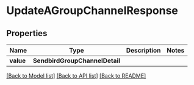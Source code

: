 # UpdateAGroupChannelResponse


## Properties
Name | Type | Description | Notes
------------ | ------------- | ------------- | -------------
**value** | **SendbirdGroupChannelDetail** |  | 

[[Back to Model list]](../README.md#documentation-for-models) [[Back to API list]](../README.md#documentation-for-api-endpoints) [[Back to README]](../README.md)


